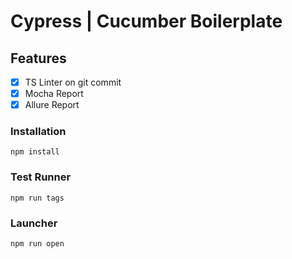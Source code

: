 # Cypress | Cucumber Boilerplate

## Features
- [x] TS Linter on git commit
- [x] Mocha Report
- [x] Allure Report

### Installation
```
npm install
```

### Test Runner
```
npm run tags
```

### Launcher
```
npm run open
```